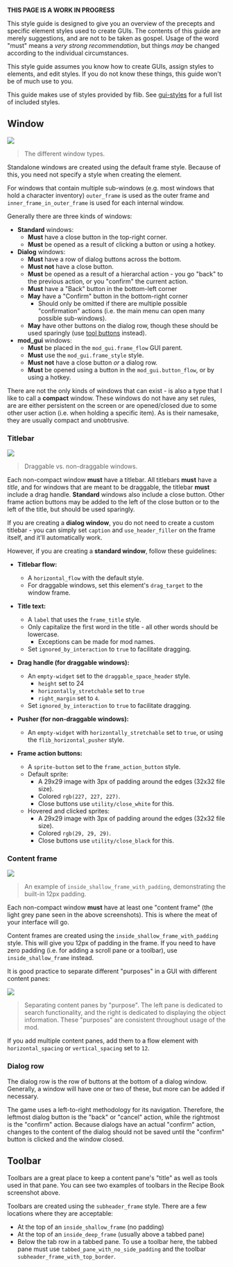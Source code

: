 **THIS PAGE IS A WORK IN PROGRESS**

This style guide is designed to give you an overview of the precepts and specific element styles used to create GUIs. The contents of this guide are merely suggestions, and are not to be taken as gospel. Usage of the word "must" means a _very strong recommendation_, but things _may_ be changed according to the individual circumstances.

This style guide assumes you know how to create GUIs, assign styles to elements, and edit styles. If you do not know these things, this guide won't be of much use to you.

This guide makes use of styles provided by flib. See [gui-styles](gui-styles.md.html) for a full list of included styles.

## Window

![](https://raw.githubusercontent.com/factoriolib/flib/master/docs/assets/window-types.png)

> The different window types.

Standalone windows are created using the default frame style. Because of this, you need not specify a style when creating the element.

For windows that contain multiple sub-windows (e.g. most windows that hold a character inventory) `outer_frame` is used as the outer frame and `inner_frame_in_outer_frame` is used for each internal window.

Generally there are three kinds of windows:

- **Standard** windows:
  - **Must** have a close button in the top-right corner.
  - **Must** be opened as a result of clicking a button or using a hotkey.
- **Dialog** windows:
  - **Must** have a row of dialog buttons across the bottom.
  - **Must not** have a close button.
  - **Must** be opened as a result of a hierarchal action - you go "back" to the previous action, or you "confirm" the current action.
  - **Must** have a "Back" button in the bottom-left corner
  - **May** have a "Confirm" button in the bottom-right corner
    - Should only be omitted if there are multiple possible "confirmation" actions (i.e. the main menu can open many possible sub-windows).
  - **May** have other buttons on the dialog row, though these should be used sparingly (use [tool buttons](#Tool-button) instead).
- **mod_gui** windows:
  - **Must** be placed in the `mod_gui.frame_flow` GUI parent.
  - **Must** use the `mod_gui.frame_style` style.
  - **Must not** have a close button _or_ a dialog row.
  - **Must** be opened using a button in the `mod_gui.button_flow`, or by using a hotkey.

There are not the only kinds of windows that can exist - is also a type that I like to call a **compact** window. These windows do not have any set rules, are are either persistent on the screen or are opened/closed due to some other user action (i.e. when holding a specific item). As is their namesake, they are usually compact and unobtrusive.

### Titlebar

![](https://raw.githubusercontent.com/factoriolib/flib/master/docs/assets/dialog-types.png)

> Draggable vs. non-draggable windows.

Each non-compact window **must** have a titlebar. All titlebars **must** have a _title_, and for windows that are meant to be draggable, the titlebar **must** include a drag handle. **Standard** windows also include a close button. Other frame action buttons may be added to the left of the close button or to the left of the title, but should be used sparingly.

If you are creating a **dialog window**, you do not need to create a custom titlebar - you can simply set `caption` and `use_header_filler` on the frame itself, and it'll automatically work.

However, if you are creating a **standard window**, follow these guidelines:

- **Titlebar flow:**
  - A `horizontal_flow` with the default style.
  - For draggable windows, set this element's `drag_target` to the window frame.
- **Title text:**
  - A `label` that uses the `frame_title` style.
  - Only capitalize the first word in the title - all other words should be lowercase.
    - Exceptions can be made for mod names.
  - Set `ignored_by_interaction` to `true` to facilitate dragging.
- **Drag handle (for draggable windows):**
  - An `empty-widget` set to the `draggable_space_header` style.
    - `height` set to 24
    - `horizontally_stretchable` set to `true`
    - `right_margin` set to `4`.
  - Set `ignored_by_interaction` to `true` to facilitate dragging.
- **Pusher (for non-draggable windows):**

  - An `empty-widget` with `horizontally_stretchable` set to `true`, or using the `flib_horizontal_pusher` style.

- **Frame action buttons:**
  - A `sprite-button` set to the `frame_action_button` style.
  - Default sprite:
    - A 29x29 image with 3px of padding around the edges (32x32 file size).
    - Colored `rgb(227, 227, 227)`.
    - Close buttons use `utility/close_white` for this.
  - Hovered and clicked sprites:
    - A 29x29 image with 3px of padding around the edges (32x32 file size).
    - Colored `rgb(29, 29, 29)`.
    - Close buttons use `utility/close_black` for this.

### Content frame

![](https://raw.githubusercontent.com/factoriolib/flib/master/docs/assets/content-frame-with-padding.png)

> An example of `inside_shallow_frame_with_padding`, demonstrating the built-in 12px padding.

Each non-compact window **must** have at least one "content frame" (the light grey pane seen in the above screenshots). This is where the meat of your interface will go.

Content frames are created using the `inside_shallow_frame_with_padding` style. This will give you 12px of padding in the frame. If you need to have zero padding (i.e. for adding a scroll pane or a toolbar), use `inside_shallow_frame` instead.

It is good practice to separate different "purposes" in a GUI with different content panes:

![](https://raw.githubusercontent.com/factoriolib/flib/master/docs/assets/content-frame-separation.png)

> Separating content panes by "purpose". The left pane is dedicated to search functionality, and the right is dedicated to displaying the object information. These "purposes" are consistent throughout usage of the mod.

If you add multiple content panes, add them to a flow element with `horizontal_spacing` or `vertical_spacing` set to `12`.

### Dialog row

The dialog row is the row of buttons at the bottom of a dialog window. Generally, a window will have one or two of these, but more can be added if necessary.

The game uses a left-to-right methodology for its navigation. Therefore, the leftmost dialog button is the "back" or "cancel" action, while the rightmost is the "confirm" action. Because dialogs have an actual "confirm" action, changes to the content of the dialog should not be saved until the "confirm" button is clicked and the window closed.

## Toolbar

Toolbars are a great place to keep a content pane's "title" as well as tools used in that pane. You can see two examples of toolbars in the Recipe Book screenshot above.

Toolbars are created using the `subheader_frame` style. There are a few locations where they are acceptable:

- At the top of an `inside_shallow_frame` (no padding)
- At the top of an `inside_deep_frame` (usually above a tabbed pane)
- Below the tab row in a tabbed pane. To use a toolbar here, the tabbed pane must use `tabbed_pane_with_no_side_padding` and the toolbar `subheader_frame_with_top_border`.
